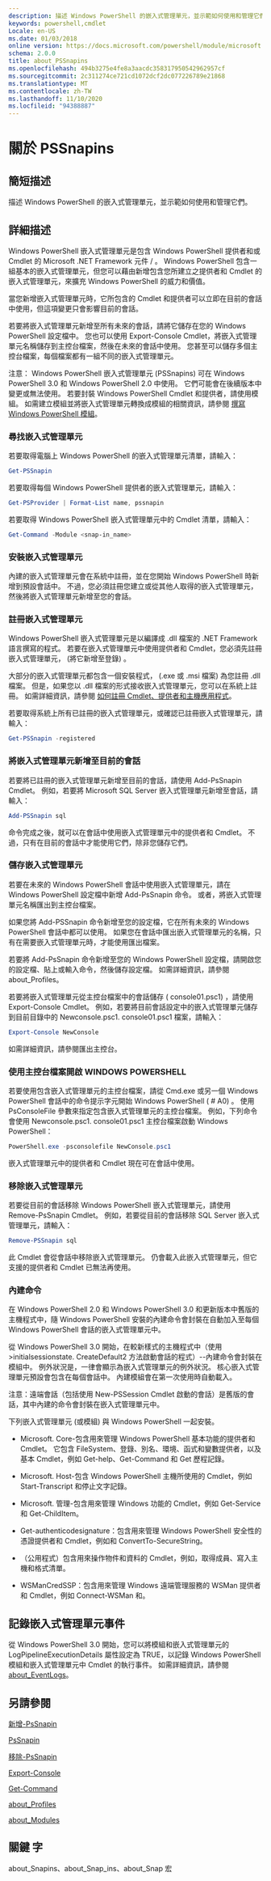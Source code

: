 ```yaml
---
description: 描述 Windows PowerShell 的嵌入式管理單元，並示範如何使用和管理它們。
keywords: powershell,cmdlet
Locale: en-US
ms.date: 01/03/2018
online version: https://docs.microsoft.com/powershell/module/microsoft.powershell.core/about/about_pssnapins?view=powershell-5.1&WT.mc_id=ps-gethelp
schema: 2.0.0
title: about_PSSnapins
ms.openlocfilehash: 494b3275e4fe8a3aacdc358317950542962957cf
ms.sourcegitcommit: 2c311274ce721cd1072dcf2dc077226789e21868
ms.translationtype: MT
ms.contentlocale: zh-TW
ms.lasthandoff: 11/10/2020
ms.locfileid: "94388887"
---
```

# <a name="about-pssnapins"></a>關於 PSSnapins

## <a name="short-description"></a>簡短描述

描述 Windows PowerShell 的嵌入式管理單元，並示範如何使用和管理它們。

## <a name="long-description"></a>詳細描述

Windows PowerShell 嵌入式管理單元是包含 Windows PowerShell 提供者和或 Cmdlet 的 Microsoft .NET Framework 元件 \/ 。 Windows PowerShell 包含一組基本的嵌入式管理單元，但您可以藉由新增包含您所建立之提供者和 Cmdlet 的嵌入式管理單元，來擴充 Windows PowerShell 的威力和價值。

當您新增嵌入式管理單元時，它所包含的 Cmdlet 和提供者可以立即在目前的會話中使用，但這項變更只會影響目前的會話。

若要將嵌入式管理單元新增至所有未來的會話，請將它儲存在您的 Windows PowerShell 設定檔中。 您也可以使用 Export-Console Cmdlet，將嵌入式管理單元名稱儲存到主控台檔案，然後在未來的會話中使用。 您甚至可以儲存多個主控台檔案，每個檔案都有一組不同的嵌入式管理單元。

注意： Windows PowerShell 嵌入式管理單元 (PSSnapins) 可在 Windows PowerShell 3.0 和 Windows PowerShell 2.0 中使用。 它們可能會在後續版本中變更或無法使用。 若要封裝 Windows PowerShell Cmdlet 和提供者，請使用模組。 如需建立模組並將嵌入式管理單元轉換成模組的相關資訊，請參閱 [撰寫 Windows PowerShell 模組](/powershell/scripting/developer/module/writing-a-windows-powershell-module)。

### <a name="finding-snap-ins"></a>尋找嵌入式管理單元

若要取得電腦上 Windows PowerShell 的嵌入式管理單元清單，請輸入：

```powershell
Get-PSSnapin
```

若要取得每個 Windows PowerShell 提供者的嵌入式管理單元，請輸入：

```powershell
Get-PSProvider | Format-List name, pssnapin
```

若要取得 Windows PowerShell 嵌入式管理單元中的 Cmdlet 清單，請輸入：

```powershell
Get-Command -Module <snap-in_name>
```

### <a name="installing-a-snap-in"></a>安裝嵌入式管理單元

內建的嵌入式管理單元會在系統中註冊，並在您開始 Windows PowerShell 時新增到預設會話中。 不過，您必須註冊您建立或從其他人取得的嵌入式管理單元，然後將嵌入式管理單元新增至您的會話。

### <a name="registering-a-snap-in"></a>註冊嵌入式管理單元

Windows PowerShell 嵌入式管理單元是以編譯成 .dll 檔案的 .NET Framework 語言撰寫的程式。 若要在嵌入式管理單元中使用提供者和 Cmdlet，您必須先註冊嵌入式管理單元， (將它新增至登錄) 。

大部分的嵌入式管理單元都包含一個安裝程式， (.exe 或 .msi 檔案) 為您註冊 .dll 檔案。 但是，如果您以 .dll 檔案的形式接收嵌入式管理單元，您可以在系統上註冊。 如需詳細資訊，請參閱 [如何註冊 Cmdlet、提供者和主機應用程式](/previous-versions//ms714644(v=vs.85))。

若要取得系統上所有已註冊的嵌入式管理單元，或確認已註冊嵌入式管理單元，請輸入：

```powershell
Get-PSSnapin -registered
```

### <a name="adding-the-snap-in-to-the-current-session"></a>將嵌入式管理單元新增至目前的會話

若要將已註冊的嵌入式管理單元新增至目前的會話，請使用 Add-PsSnapin Cmdlet。 例如，若要將 Microsoft SQL Server 嵌入式管理單元新增至會話，請輸入：

```powershell
Add-PSSnapin sql
```

命令完成之後，就可以在會話中使用嵌入式管理單元中的提供者和 Cmdlet。 不過，只有在目前的會話中才能使用它們，除非您儲存它們。

### <a name="saving-the-snap-ins"></a>儲存嵌入式管理單元

若要在未來的 Windows PowerShell 會話中使用嵌入式管理單元，請在 Windows PowerShell 設定檔中新增 Add-PsSnapin 命令。 或者，將嵌入式管理單元名稱匯出到主控台檔案。

如果您將 Add-PSSnapin 命令新增至您的設定檔，它在所有未來的 Windows PowerShell 會話中都可以使用。 如果您在會話中匯出嵌入式管理單元的名稱，只有在需要嵌入式管理單元時，才能使用匯出檔案。

若要將 Add-PsSnapin 命令新增至您的 Windows PowerShell 設定檔，請開啟您的設定檔、貼上或輸入命令，然後儲存設定檔。 如需詳細資訊，請參閱 about_Profiles。

若要將嵌入式管理單元從主控台檔案中的會話儲存 ( console01.psc1) ，請使用 Export-Console Cmdlet。 例如，若要將目前會話設定中的嵌入式管理單元儲存到目前目錄中的 Newconsole.psc1. console01.psc1 檔案，請輸入：

```powershell
Export-Console NewConsole
```

如需詳細資訊，請參閱匯出主控台。

### <a name="opening-windows-powershell-with-a-console-file"></a>使用主控台檔案開啟 WINDOWS POWERSHELL

若要使用包含嵌入式管理單元的主控台檔案，請從 Cmd.exe 或另一個 Windows PowerShell 會話中的命令提示字元開始 Windows PowerShell ( # A0) 。 使用 PsConsoleFile 參數來指定包含嵌入式管理單元的主控台檔案。 例如，下列命令會使用 Newconsole.psc1. console01.psc1 主控台檔案啟動 Windows PowerShell：

```powershell
PowerShell.exe -psconsolefile NewConsole.psc1
```

嵌入式管理單元中的提供者和 Cmdlet 現在可在會話中使用。

### <a name="removing-a-snap-in"></a>移除嵌入式管理單元

若要從目前的會話移除 Windows PowerShell 嵌入式管理單元，請使用 Remove-PsSnapin Cmdlet。 例如，若要從目前的會話移除 SQL Server 嵌入式管理單元，請輸入：

```powershell
Remove-PSSnapin sql
```

此 Cmdlet 會從會話中移除嵌入式管理單元。 仍會載入此嵌入式管理單元，但它支援的提供者和 Cmdlet 已無法再使用。

### <a name="built-in-commands"></a>內建命令

在 Windows PowerShell 2.0 和 Windows PowerShell 3.0 和更新版本中舊版的主機程式中，隨 Windows PowerShell 安裝的內建命令會封裝在自動加入至每個 Windows PowerShell 會話的嵌入式管理單元中。

從 Windows PowerShell 3.0 開始，在較新樣式的主機程式中（使用 >initialsessionstate. CreateDefault2 方法啟動會話的程式）--內建命令會封裝在模組中。 例外狀況是，一律會顯示為嵌入式管理單元的例外狀況。 核心嵌入式管理單元預設會包含在每個會話中。 內建模組會在第一次使用時自動載入。

注意：遠端會話（包括使用 New-PSSession Cmdlet 啟動的會話）是舊版的會話，其中內建的命令會封裝在嵌入式管理單元中。

下列嵌入式管理單元 (或模組) 與 Windows PowerShell 一起安裝。

- Microsoft. Core-包含用來管理 Windows PowerShell 基本功能的提供者和 Cmdlet。 它包含 FileSystem、登錄、別名、環境、函式和變數提供者，以及基本 Cmdlet，例如 Get-help、Get-Command 和 Get 歷程記錄。

- Microsoft. Host-包含 Windows PowerShell 主機所使用的 Cmdlet，例如 Start-Transcript 和停止文字記錄。

- Microsoft. 管理-包含用來管理 Windows 功能的 Cmdlet，例如 Get-Service 和 Get-ChildItem。

- Get-authenticodesignature：包含用來管理 Windows PowerShell 安全性的憑證提供者和 Cmdlet，例如和 ConvertTo-SecureString。

- （公用程式）包含用來操作物件和資料的 Cmdlet，例如，取得成員、寫入主機和格式清單。

- WSManCredSSP：包含用來管理 Windows 遠端管理服務的 WSMan 提供者和 Cmdlet，例如 Connect-WSMan 和。

## <a name="logging-snap-in-events"></a>記錄嵌入式管理單元事件

從 Windows PowerShell 3.0 開始，您可以將模組和嵌入式管理單元的 LogPipelineExecutionDetails 屬性設定為 TRUE，以記錄 Windows PowerShell 模組和嵌入式管理單元中 Cmdlet 的執行事件。 如需詳細資訊，請參閱 [about_EventLogs](about_EventLogs.md)。

## <a name="see-also"></a>另請參閱

[新增-PsSnapin](xref:Microsoft.PowerShell.Core.Add-PSSnapin)

[PsSnapin](xref:Microsoft.PowerShell.Core.Get-PSSnapin)

[移除-PsSnapin](xref:Microsoft.PowerShell.Core.Remove-PSSnapin)

[Export-Console](xref:Microsoft.PowerShell.Core.Export-Console)

[Get-Command](xref:Microsoft.PowerShell.Core.Get-Command)

[about_Profiles](about_Profiles.md)

[about_Modules](about_Modules.md)

## <a name="keywords"></a>關鍵 字

about_Snapins、about_Snap_ins、about_Snap 宏
